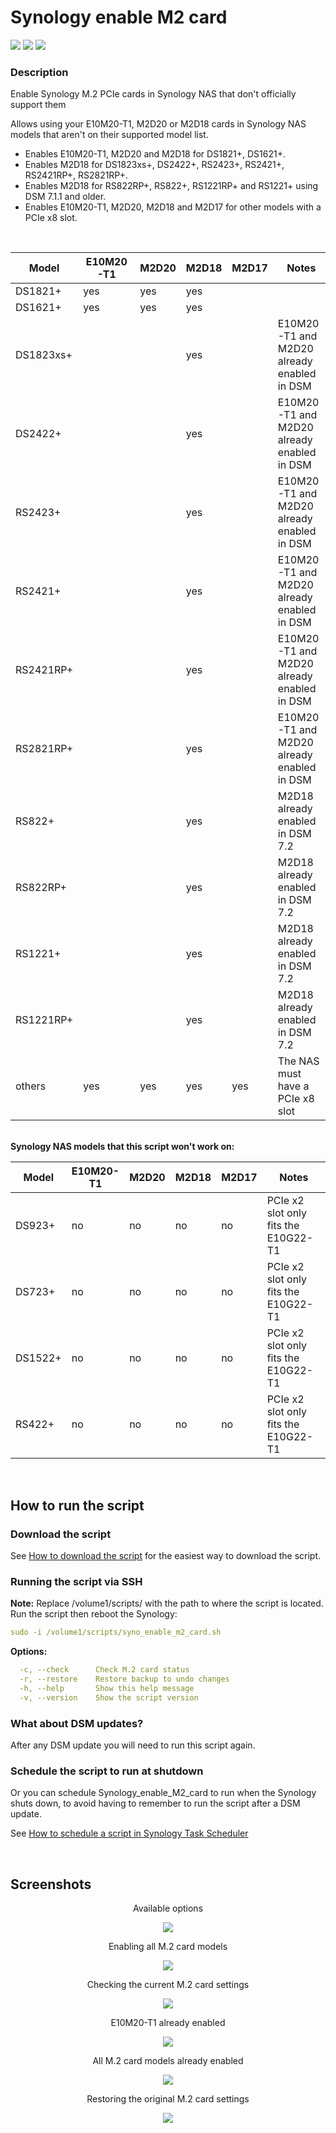 # Synology enable M2 card

<a href="https://github.com/007revad/Synology_enable_M2_card/releases"><img src="https://img.shields.io/github/release/007revad/Synology_enable_M2_card.svg"></a>
<a href="https://hits.seeyoufarm.com"><img src="https://hits.seeyoufarm.com/api/count/incr/badge.svg?url=https%3A%2F%2Fgithub.com%2F007revad%2FSynology_enable_M2_card&count_bg=%2379C83D&title_bg=%23555555&icon=&icon_color=%23E7E7E7&title=hits&edge_flat=false"/></a>
[![](https://img.shields.io/static/v1?label=Sponsor&message=%E2%9D%A4&logo=GitHub&color=%23fe8e86)](https://github.com/sponsors/007revad)

### Description

Enable Synology M.2 PCIe cards in Synology NAS that don't officially support them

Allows using your E10M20-T1, M2D20 or M2D18 cards in Synology NAS models that aren't on their supported model list.

  - Enables E10M20-T1, M2D20 and M2D18 for DS1821+, DS1621+.
  - Enables M2D18 for DS1823xs+, DS2422+, RS2423+, RS2421+, RS2421RP+, RS2821RP+.
  - Enables M2D18 for RS822RP+, RS822+, RS1221RP+ and RS1221+ using DSM 7.1.1 and older.
  - Enables E10M20-T1, M2D20, M2D18 and M2D17 for other models  with a PCIe x8 slot.

</br>

| Model | E10M20-T1 | M2D20 | M2D18 | M2D17 | Notes |
|-|-|-|-|-|-|
| DS1821+   | yes | yes | yes | | |
| DS1621+   | yes | yes | yes | | |
| DS1823xs+ |     |     | yes | | E10M20-T1	and M2D20 already enabled in DSM |
| DS2422+   |     |     | yes | | E10M20-T1	and M2D20 already enabled in DSM |
| RS2423+   |     |     | yes | | E10M20-T1	and M2D20 already enabled in DSM |
| RS2421+   |     |     | yes | | E10M20-T1	and M2D20 already enabled in DSM |
| RS2421RP+ |     |     | yes | | E10M20-T1	and M2D20 already enabled in DSM |
| RS2821RP+ |     |     | yes | | E10M20-T1	and M2D20 already enabled in DSM |
| RS822+    |     |     | yes | | M2D18 already enabled in DSM 7.2 |
| RS822RP+  |     |     | yes | | M2D18 already enabled in DSM 7.2 |
| RS1221+   |     |     | yes | | M2D18 already enabled in DSM 7.2 |
| RS1221RP+ |     |     | yes | | M2D18 already enabled in DSM 7.2 |
| others    | yes | yes | yes | yes | The NAS must have a PCIe x8 slot |

</br>**Synology NAS models that this script won't work on:**

| Model | E10M20-T1 | M2D20 | M2D18 | M2D17 | Notes |
|-|-|-|-|-|-|
| DS923+    | no  | no  | no  | no | PCIe x2 slot only fits the E10G22-T1 |
| DS723+    | no  | no  | no  | no | PCIe x2 slot only fits the E10G22-T1 |
| DS1522+   | no  | no  | no  | no | PCIe x2 slot only fits the E10G22-T1 |
| RS422+    | no  | no  | no  | no | PCIe x2 slot only fits the E10G22-T1 |

</br>

## How to run the script

### Download the script

See <a href=images/how_to_download_generic.png/>How to download the script</a> for the easiest way to download the script.

### Running the script via SSH

**Note:** Replace /volume1/scripts/ with the path to where the script is located.
Run the script then reboot the Synology:
```YAML
sudo -i /volume1/scripts/syno_enable_m2_card.sh
```

**Options:**
```YAML
  -c, --check      Check M.2 card status
  -r, --restore    Restore backup to undo changes
  -h, --help       Show this help message
  -v, --version    Show the script version
```

### What about DSM updates?

After any DSM update you will need to run this script again. 

### Schedule the script to run at shutdown

Or you can schedule Synology_enable_M2_card to run when the Synology shuts down, to avoid having to remember to run the script after a DSM update.

See <a href=how_to_schedule.md/>How to schedule a script in Synology Task Scheduler</a>

</br>

## Screenshots

<p align="center">Available options</p>
<p align="center"><img src="/images/help.png"></p>

<p align="center">Enabling all M.2 card models</p>
<p align="center"><img src="/images/edited.png"></p>

<p align="center">Checking the current M.2 card settings</p>
<p align="center"><img src="/images/check.png"></p>

<p align="center">E10M20-T1 already enabled</p>
<p align="center"><img src="/images/e10m20.png"></p>

<p align="center">All M.2 card models already enabled</p>
<p align="center"><img src="/images/all.png"></p>

<p align="center">Restoring the original M.2 card settings</p>
<p align="center"><img src="/images/restore.png"></p>

